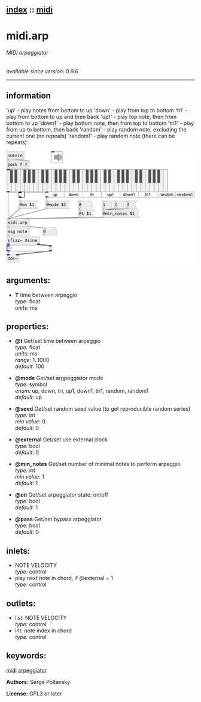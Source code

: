 [index](index.html) :: [midi](category_midi.html)
---

# midi.arp

###### MIDI arpeggiator

*available since version:* 0.9.6

---


## information
&#39;up&#39; - play notes from bottom to up &#39;down&#39; - play from top to bottom &#39;tri&#39; - play from bottom to up and then back &#39;up1&#39; - play top note, then from bottom to up &#39;down1&#39; - play bottom note, then from top to bottom &#39;tri1&#39; - play from up to bottom, then back &#39;random&#39; - play random note, excluding the current one (no repeats) &#39;random1&#39; - play random note (there can be repeats)


[![example](../examples/img/midi.arp.jpg)](../examples/pd/midi.arp.pd)



## arguments:

* **T**
time between arpeggio<br>
_type:_ float<br>
_units:_ ms<br>





## properties:

* **@t** 
Get/set time between arpeggio<br>
_type:_ float<br>
_units:_ ms<br>
_range:_ 1..1000<br>
_default:_ 100<br>

* **@mode** 
Get/set argpeggiator mode<br>
_type:_ symbol<br>
_enum:_ up, down, tri, up1, down1, tri1, random, random1<br>
_default:_ up<br>

* **@seed** 
Get/set random seed value (to get reproducible random series)<br>
_type:_ int<br>
_min value:_ 0<br>
_default:_ 0<br>

* **@external** 
Get/set use external clock<br>
_type:_ bool<br>
_default:_ 0<br>

* **@min_notes** 
Get/set number of minimal notes to perform arpeggio<br>
_type:_ int<br>
_min value:_ 1<br>
_default:_ 1<br>

* **@on** 
Get/set arpeggiator state: on/off<br>
_type:_ bool<br>
_default:_ 1<br>

* **@pass** 
Get/set bypass arpeggiator<br>
_type:_ bool<br>
_default:_ 0<br>



## inlets:

* NOTE VELOCITY<br>
_type:_ control
* play next note in chord, if @external = 1<br>
_type:_ control



## outlets:

* list: NOTE VELOCITY<br>
_type:_ control
* int: note index in chord<br>
_type:_ control



## keywords:

[midi](keywords/midi.html)
[arpeggiator](keywords/arpeggiator.html)






**Authors:** Serge Poltavsky




**License:** GPL3 or later





